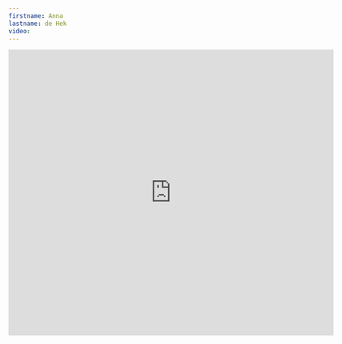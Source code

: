 ```yaml
--- 
firstname: Anna
lastname: de Hek
video: 
--- 
```


<iframe src="https://player.vimeo.com/video/560840658" width="640" height="564" frameborder="0" allow="autoplay; fullscreen" allowfullscreen></iframe>
